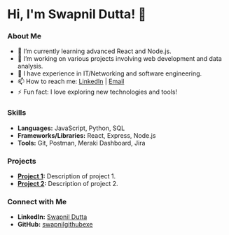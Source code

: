 # Hi, I'm Swapnil Dutta! 👋

### About Me
- 🌱 I’m currently learning advanced React and Node.js.
- 🔭 I’m working on various projects involving web development and data analysis.
- 💼 I have experience in IT/Networking and software engineering.
- 📫 How to reach me: [LinkedIn](https://www.linkedin.com/in/swapnil-dutta4b3385200/) | [Email](mailto:Swapnildutta2002@gmail.com)
- ⚡ Fun fact: I love exploring new technologies and tools!

### Skills
- **Languages:** JavaScript, Python, SQL
- **Frameworks/Libraries:** React, Express, Node.js
- **Tools:** Git, Postman, Meraki Dashboard, Jira

### Projects
- **[Project 1](https://github.com/swapnilgithubexe/project1):** Description of project 1.
- **[Project 2](https://github.com/swapnilgithubexe/project2):** Description of project 2.

### Connect with Me
- **LinkedIn:** [Swapnil Dutta](https://www.linkedin.com/in/swapnil-dutta4b3385200/)
- **GitHub:** [swapnilgithubexe](https://github.com/swapnilgithubexe)
